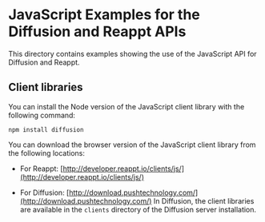 # JavaScript Examples for the Diffusion and Reappt APIs

This directory contains examples showing the use of the JavaScript API
for Diffusion and Reappt.


## Client libraries

You can install the Node version of the JavaScript client library with the following command:

`npm install diffusion` 


You can download the browser version of the JavaScript client library from the following locations:

*   For Reappt: [http://developer.reappt.io/clients/js/](http://developer.reappt.io/clients/js/)

*   For Diffusion: [http://download.pushtechnology.com/](http://download.pushtechnology.com/)
    In Diffusion, the client libraries are available in the `clients` directory of the Diffusion server installation.


